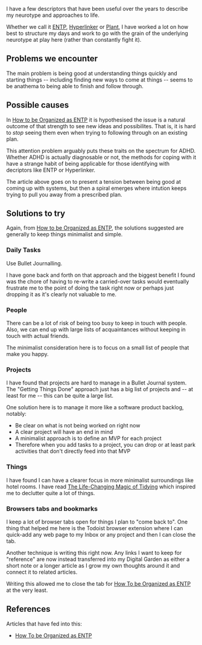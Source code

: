 I have a few descriptors that have been useful over the years to describe my neurotype and approaches to life.

Whether we call it [ENTP](https://personalityjunkie.com/entp/), [Hyperlinker](https://odderbeing.com/about-hyperlinkers/) or [Plant](https://www.belbin.com/about/belbin-team-roles), I have worked a lot on how best to structure my days and work to go with the grain of the underlying neurotype at play here (rather than constantly fight it).

## Problems we encounter

The main problem is being good at understanding things quickly and starting things -- including finding new ways to come at things -- seems to be anathema to being able to finish and follow through.

## Possible causes

In [How to be Organized as ENTP](https://sensingsage.com/getting-this-done-entp-productivity/) it is hypothesised the issue is a natural outcome of that strength to see new ideas and possibilites. That is, it is hard to _stop_ seeing them even when trying to following through on an existing plan.

This attention problem arguably puts these traits on the spectrum for ADHD. Whether ADHD is actually diagnosable or not, the methods for coping with it have a strange habit of being applicable for those identifying with decriptors like ENTP or Hyperlinker.

The article above goes on to present a tension between being good at coming up with systems, but then a spiral emerges where intution keeps trying to pull you away from a prescribed plan.

## Solutions to try

Again, from [How to be Organized as ENTP](https://sensingsage.com/getting-this-done-entp-productivity/), the solutions suggested are generally to keep things minimalist and simple.

### Daily Tasks

Use Bullet Journalling.

I have gone back and forth on that approach and the biggest benefit I found was the chore of having to re-write a carried-over tasks would eventually frustrate me to the point of doing the task right now or perhaps just dropping it as it's clearly not valuable to me.

### People

There can be a lot of risk of being too busy to keep in touch with people. Also, we can end up with large lists of acquaintances without keeping in touch with actual friends.

The minimalist consideration here is to focus on a small list of people that make you happy.

### Projects

I have found that projects are hard to manage in a Bullet Journal system. The "Getting Things Done" approach just has a big list of projects and -- at least for me -- this can be quite a large list.

One solution here is to manage it more like a software product backlog, notably:

- Be clear on what is not being worked on right now
- A clear project will have an end in mind
- A minimalist approach is to define an MVP for each project
- Therefore when you add tasks to a project, you can drop or at least park activities that don't directly feed into that MVP

### Things

I have found I can have a clearer focus in more minimalist surroundings like hotel rooms. I have read [The Life-Changing Magic of Tidying](https://amzn.to/313DMa6) which inspired me to declutter quite a lot of things.

### Browsers tabs and bookmarks

I keep a lot of browser tabs open for things I plan to "come back to". One thing that helped me here is the Todoist browser extension where I can quick-add any web page to my Inbox or any project and then I can close the tab.

Another technique is writing this right now. Any links I want to keep for "reference" are now instead transferred into my Digital Garden as either a short note or a longer article as I grow my own thoughts around it and connect it to related articles.

Writing this allowed me to close the tab for [How To be Organized as ENTP](https://sensingsage.com/getting-this-done-entp-productivity/) at the very least.

## References

Articles that have fed into this:

- [How To be Organized as ENTP](https://sensingsage.com/getting-this-done-entp-productivity/)

